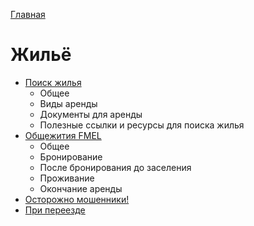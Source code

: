 [Главная](/Guide/)

# Жильё
* [Поиск жилья](поиск-жилья.md)
  * Общее
  * Виды аренды
  * Документы для аренды
  * Полезные ссылки и ресурсы для поиска жилья
* [Общежития FMEL](общежития-fmel.md)
  * Общее
  * Бронирование
  * После бронирования до заселения
  * Проживание
  * Окончание аренды
* [Осторожно мошенники!](осторожно-мошенники.md)
* [При переезде](при-переезде.md)
